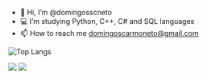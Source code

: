 - 👋 Hi, I’m @domingosscneto
- 💻 I’m studying Python, C++, C# and SQL languages 
- 📫 How to reach me domingoscarmoneto@gmail.com

![Top Langs](https://github-readme-stats.vercel.app/api/top-langs/?username=domingosscneto&layout=compact&theme=dracula)

<div> 
  <a href = "mailto:domingoscarmoneto@gmail.com"><img src="https://img.shields.io/badge/-Gmail-%23333?style=for-the-badge&logo=gmail&logoColor=white" target="_blank"></a>
  <a href="www.linkedin.com/in/domingos-neto-" target="_blank"><img src="https://img.shields.io/badge/-LinkedIn-%230077B5?style=for-the-badge&logo=linkedin&logoColor=white" target="_blank"></a> 
</div>
